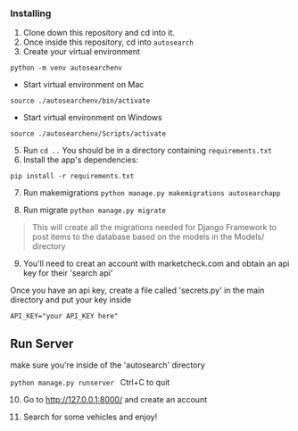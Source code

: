 ### Installing

1. Clone down this repository and cd into it.
2. Once inside this repository, cd into `autosearch`
1. Create your virtual environment
```
python -m venv autosearchenv
```
* Start virtual environment on Mac
```
source ./autosearchenv/bin/activate
```
* Start virtual environment on Windows
```
source ./autosearchenv/Scripts/activate
```
5. Run `cd ..` You should be in a directory containing `requirements.txt`
6. Install the app's dependencies:
```
pip install -r requirements.txt
```
7. Run makemigrations
`python manage.py makemigrations autosearchapp`

8. Run migrate
`python manage.py migrate`
>This will create all the migrations needed for Django Framework to post items to the database based on the models in the Models/ directory
9. You'll need to creat an account with marketcheck.com and obtain an api key for their 'search api'<br>

 Once you have an api key, create a file called 'secrets.py' in the main directory and put your key inside <br>
 ```
 API_KEY="your API_KEY here"
 ```
## Run Server
make sure you're inside of the 'autosearch' directory

`python manage.py runserver `
Ctrl+C to quit

10. Go to http://127.0.0.1:8000/ and create an account <br>

11. Search for some vehicles and enjoy! 


